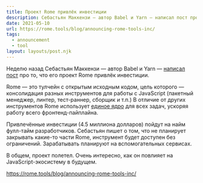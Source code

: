 ```yaml
---
title: Проект Rome привлёк инвестиции
description: Себастьян Маккензи — автор Babel и Yarn — написал пост про то, что его проект Rome привлёк инвестиции
date: 2021-05-10
url: https://rome.tools/blog/announcing-rome-tools-inc/
tags:
  - announcement
  - tool
layout: layouts/post.njk
---
```

Неделю назад Себастьян Маккензи — автор Babel и Yarn — [написал пост](https://rome.tools/blog/announcing-rome-tools-inc/) про то, что его проект Rome привлёк инвестиции.

Rome — это тулчейн с открытым исходным кодом, цель которого — консолидация разных инструментов для работы с JavaScript (пакетный менеджер, линтер, тест-раннер, сборщик и т.п.) В отличие от других инструментов Rome использует [единое ядро](/posts/2020/02-february/29-rome-js-toolchain/) для всех задач, ускоряя работу всего фронтенд-пайплайна.

Привлечённые инвестиции (4.5 миллиона долларов) пойдут на найм фулл-тайм разработчиков. Себастьян пишет о том, что не планирует закрывать какие-то части Rome, инструмент будет доступен без ограничений. Зарабатывать планируют на вспомогательных сервисах.

В общем, проект полетел. Очень интересно, как он повлияет на JavaScript-экосистему в будущем.

https://rome.tools/blog/announcing-rome-tools-inc/
